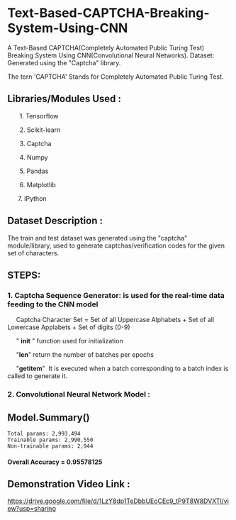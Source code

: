 # Text-Based-CAPTCHA-Breaking-System-Using-CNN
A Text-Based CAPTCHA(Completely Automated Public Turing Test) Breaking System Using CNN(Convolutional Neural Networks). Dataset: Generated using the "Captcha" library.

The tern 'CAPTCHA' Stands for Completely Automated Public Turing Test.

## Libraries/Modules Used :

       1. Tensorflow

       2. Scikit-learn

       3. Captcha

       4. Numpy

       5. Pandas

       6. Matplotlib

      7. IPython

## Dataset Description :

The train and test dataset was generated using the "captcha" module/library, used to generate captchas/verification codes for the given set of characters.

## STEPS:

### 1. Captcha Sequence Generator: is used for the real-time data feeding to the CNN model

     Captcha Character Set = Set of all Uppercase Alphabets + Set of all Lowercase Applabets + Set of digits (0-9)

     " __init__ " function used for initialization

     "__len__" return the number of batches per epochs

     "__getitem__"  It is executed when a batch corresponding to a batch index is called to generate it.

### 2. Convolutional Neural Network Model : 

## Model.Summary() 

    Total params: 2,993,494
    Trainable params: 2,990,550
    Non-trainable params: 2,944

#### Overall Accuracy = 0.95578125

## Demonstration Video Link :

https://drive.google.com/file/d/1LzY8dp1TeDbbUEoCEc9_tP9T8W8DVXTl/view?usp=sharing
